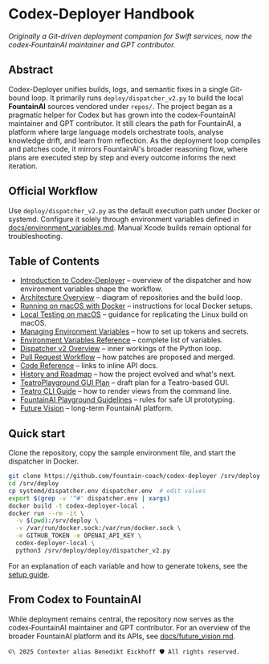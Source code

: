 # Codex-Deployer Handbook

*Originally a Git-driven deployment companion for Swift services, now the codex‑FountainAI maintainer and GPT contributor.*

## Abstract
Codex-Deployer unifies builds, logs, and semantic fixes in a single Git-bound loop. It primarily runs `deploy/dispatcher_v2.py` to build the local **FountainAI** sources vendored under `repos/`. The project began as a pragmatic helper for Codex but has grown into the codex‑FountainAI maintainer and GPT contributor. It still clears the path for FountainAI, a platform where large language models orchestrate tools, analyse knowledge drift, and learn from reflection. As the deployment loop compiles and patches code, it mirrors FountainAI's broader reasoning flow, where plans are executed step by step and every outcome informs the next iteration.

## Official Workflow
Use `deploy/dispatcher_v2.py` as the default execution path under Docker or systemd. Configure it solely through environment variables defined in [docs/environment_variables.md](docs/environment_variables.md). Manual Xcode builds remain optional for troubleshooting.

## Table of Contents
- [Introduction to Codex-Deployer](docs/handbook/introduction.md) – overview of the dispatcher and how environment variables shape the workflow.
- [Architecture Overview](docs/handbook/architecture.md) – diagram of repositories and the build loop.
- [Running on macOS with Docker](docs/mac_docker_tutorial.md) – instructions for local Docker setups.
- [Local Testing on macOS](docs/mac_local_testing.md) – guidance for replicating the Linux build on macOS.
- [Managing Environment Variables](docs/managing_environment_variables.md) – how to set up tokens and secrets.
- [Environment Variables Reference](docs/environment_variables.md) – complete list of variables.
- [Dispatcher v2 Overview](docs/dispatcher_v2.md) – inner workings of the Python loop.
- [Pull Request Workflow](docs/pull_request_workflow.md) – how patches are proposed and merged.
- [Code Reference](docs/handbook/code_reference.md) – links to inline API docs.
- [History and Roadmap](docs/handbook/history.md) – how the project evolved and what's next.
- [TeatroPlayground GUI Plan](docs/teatro_playground_gui_plan.md) – draft plan for a Teatro-based GUI.
- [Teatro CLI Guide](repos/teatro/Docs/CLIIntegration/README.md) – how to render views from the command line.
- [FountainAI Playground Guidelines](docs/fountainai_playground_guidelines.md) – rules for safe UI prototyping.
- [Future Vision](docs/future_vision.md) – long-term FountainAI platform.

## Quick start
Clone the repository, copy the sample environment file, and start the dispatcher in Docker.
```bash
git clone https://github.com/fountain-coach/codex-deployer /srv/deploy
cd /srv/deploy
cp systemd/dispatcher.env dispatcher.env  # edit values
export $(grep -v '^#' dispatcher.env | xargs)
docker build -t codex-deployer-local .
docker run --rm -it \
  -v $(pwd):/srv/deploy \
  -v /var/run/docker.sock:/var/run/docker.sock \
  -e GITHUB_TOKEN -e OPENAI_API_KEY \
  codex-deployer-local \
  python3 /srv/deploy/deploy/dispatcher_v2.py
```
For an explanation of each variable and how to generate tokens, see the [setup guide](docs/managing_environment_variables.md).

## From Codex to FountainAI
While deployment remains central, the repository now serves as the codex‑FountainAI maintainer and GPT contributor. For an overview of the broader FountainAI platform and its APIs, see [docs/future_vision.md](docs/future_vision.md).

``````text
©\ 2025 Contexter alias Benedikt Eickhoff 🛡️ All rights reserved.
``````
